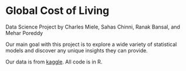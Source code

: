 # Global Cost of Living

Data Science Project by Charles Miele, Sahas Chinni, Ranak Bansal, and Mehar Poreddy

Our main goal with this project is to explore a wide variety of statistical models and discover any unique insights they can provide.

Our data is from [kaggle](https://www.kaggle.com/datasets/mvieira101/global-cost-of-living/code). All code is in R.
